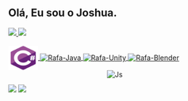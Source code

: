 ## Olá, Eu sou o Joshua.


<div>
  <a href="https://github.com/foxyjb1">
  <img height="180em" src="https://github-readme-stats.vercel.app/api?username=foxyjb1&show_icons=true&theme=radical&include_all_commits=true&count_private=true"/>
  <img height="180em" src="https://github-readme-stats.vercel.app/api/top-langs/?username=foxyjb1&layout=compact&langs_count=6&theme=radical"/>
</div>

<div style="display: inline_block"><br>
  <img align="center" alt="Rafa-Csharp" height="50" width="60" src="https://raw.githubusercontent.com/devicons/devicon/master/icons/csharp/csharp-original.svg">
  <img align="center" alt="Rafa-Java" height="60" width="70" src="https://cdn.jsdelivr.net/gh/devicons/devicon/icons/java/java-original-wordmark.svg">
  <img align="center" alt="Rafa-Unity" height="60" width="70" src="https://cdn.jsdelivr.net/gh/devicons/devicon/icons/unity/unity-original.svg">
  <img align="center" alt="Rafa-Blender" height="60" width="70" src="https://cdn.jsdelivr.net/gh/devicons/devicon/icons/blender/blender-original.svg">
  <img align="right" alt="Js" height="320" width="305" src="https://cdn.discordapp.com/attachments/744931010353037364/1198400887241064588/e866126f3b1ffa9849c1390bc8ff121375fa4c18_00.gif?ex=65bec4cc&is=65ac4fcc&hm=4163d1b067367f534fc18e0b3285c0e6bcbcd518cc25037137d59cabedb26b4b&"/>  
</div>

##

<div> 
 
  
  <a href = "barraganjfox@gmail.com"><img src="https://img.shields.io/badge/-Gmail-%23333?style=for-the-badge&logo=gmail&logoColor=white" target="_blank"></a>
  <a href="https://www.linkedin.com/in/joshua-barragan-2083a3270/" target="_blank"><img src="https://img.shields.io/badge/-LinkedIn-%230077B5?style=for-the-badge&logo=linkedin&logoColor=white" target="_blank"></a> 

</div>
